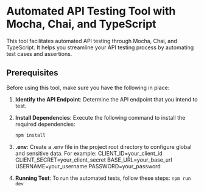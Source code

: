 # Automated API Testing Tool with Mocha, Chai, and TypeScript

This tool facilitates automated API testing through Mocha, Chai, and TypeScript. It helps you streamline your API testing process by automating test cases and assertions.

## Prerequisites

Before using this tool, make sure you have the following in place:

1. **Identify the API Endpoint**: Determine the API endpoint that you intend to test.

2. **Install Dependencies**: Execute the following command to install the required dependencies:
   ```sh
   npm install
3. **.env**: Create a .env file in the project root directory to configure global and sensitive data. For example:
CLIENT_ID=your_client_id
CLIENT_SECRET=your_client_secret
BASE_URL=your_base_url
USERNAME=your_username
PASSWORD=your_password
4. **Running Test**: To run the automated tests, follow these steps: ```npm run dev```
